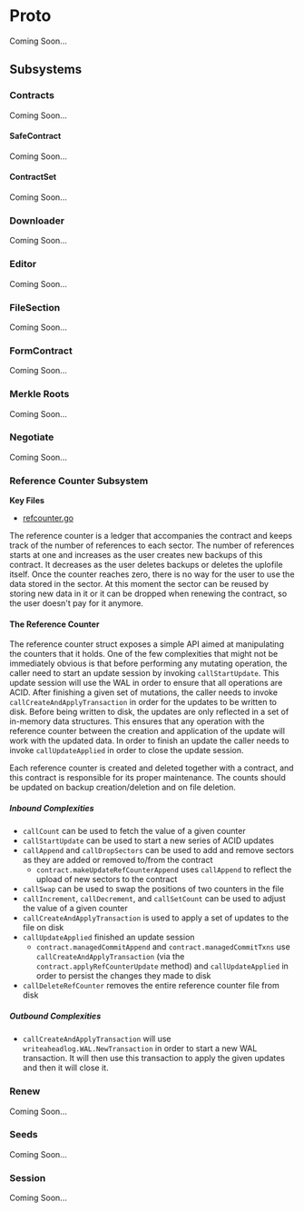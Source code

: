 # Proto
Coming Soon...

## Subsystems

### Contracts
Coming Soon...

#### SafeContract
Coming Soon...

#### ContractSet
Coming Soon...

### Downloader
Coming Soon...

### Editor
Coming Soon...

### FileSection
Coming Soon...

### FormContract
Coming Soon...

### Merkle Roots
Coming Soon...

### Negotiate
Coming Soon...

### Reference Counter Subsystem
**Key Files**
 - [refcounter.go](./refcounter.go)

The reference counter is a ledger that accompanies the contract and keeps track 
of the number of references to each sector. The number of references starts at
one and increases as the user creates new backups of this contract. It decreases
as the user deletes backups or deletes the uplofile itself. Once the counter
reaches zero, there is no way for the user to use the data stored in the sector.
At this moment the sector can be reused by storing new data in it or it can be
dropped when renewing the contract, so the user doesn't pay for it anymore.

#### The Reference Counter

The reference counter struct exposes a simple API aimed at manipulating the
counters that it holds. One of the few complexities that might not be 
immediately obvious is that before performing any mutating operation, the caller
need to start an update session by invoking `callStartUpdate`. This update
session will use the WAL in order to ensure that all operations are ACID. After
finishing a given set of mutations, the caller needs to invoke 
`callCreateAndApplyTransaction` in order for the updates to be written to disk.
Before being written to disk, the updates are only reflected in a set of 
in-memory data structures. This ensures that any operation with the reference 
counter between the creation and application of the update will work with 
the updated data. In order to finish an update the caller needs to invoke 
`callUpdateApplied` in order to close the update session.

Each reference counter is created and deleted together with a contract, and this
contract is responsible for its proper maintenance. The counts should be updated
on backup creation/deletion and on file deletion.

##### Inbound Complexities
 - `callCount` can be used to fetch the value of a given counter
 - `callStartUpdate` can be used to start a new series of ACID updates
 - `callAppend` and `callDropSectors` can be used to add and remove sectors as 
 they are added or removed to/from the contract
    - `contract.makeUpdateRefCounterAppend` uses `callAppend` to reflect the
    upload of new sectors to the contract
 - `callSwap` can be used to swap the positions of two counters in the file
 - `callIncrement`, `callDecrement`, and `callSetCount` can be used to adjust
 the value of a given counter
 - `callCreateAndApplyTransaction` is used to apply a set of updates to the file
 on disk
 - `callUpdateApplied` finished an update session
     - `contract.managedCommitAppend` and `contract.managedCommitTxns` use
     `callCreateAndApplyTransaction` (via the `contract.applyRefCounterUpdate`
     method) and `callUpdateApplied` in order to persist the changes they made 
     to disk
 - `callDeleteRefCounter` removes the entire reference counter file from disk
 
##### Outbound Complexities
 - `callCreateAndApplyTransaction` will use `writeaheadlog.WAL.NewTransaction` 
 in order to start a new WAL transaction. It will then use this transaction to 
 apply the given updates and then it will close it.

### Renew
Coming Soon...

### Seeds
Coming Soon...

### Session
Coming Soon...
